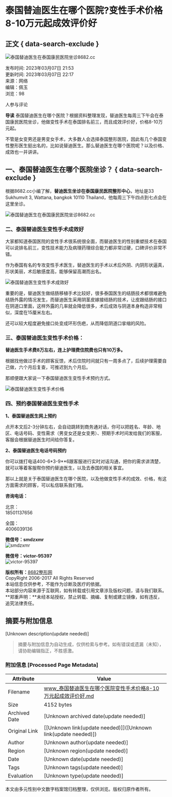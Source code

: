 # 泰国替迪医生在哪个医院?变性手术价格8-10万元起成效评价好

## 正文 { data-search-exclude }


![泰国替迪医生在泰国康民医院坐诊8682.cc](https://img.8682.cc/uploadfile/2023/0307/20230307426928.jpg)

发布时间: 2023年03月07日 21:53  
更新时间: 2023年03月07日 22:17  
来源：网络  
编辑：佩玉  
浏览：98  

人参与评论  

**导读** 泰国替迪医生在哪个医院？根据资料整理发现，替迪医生每周三下午会在泰国康民医院坐诊，他做变性手术在泰国排名前三，而且成效评价好，价格8-10万元起。

不管是女变男还是男变女手术，大多数人会选择泰国整形医院，因此有几个泰国变性整形医生挺出名的，比如说替迪医生。那么替迪医生在哪个医院呢？以及价格、成效也一并讲讲。

## 一、泰国替迪医生在哪个医院坐诊？ { data-search-exclude }

根据8682.cc小编了解，**替迪医生坐诊在泰国康民医院整形中心**，地址是33 Sukhumvit 3, Wattana, bangkok 10110 Thailand，他每周三下午四点到七点会在这里坐诊。

![泰国替迪医生在泰国康民医院坐诊8682.cc](https://img.8682.cc/uploadfile/2023/0307/20230307426928.jpg)

### 二、泰国替迪医生变性手术成效好

大家都知道泰国医院的变性手术很系统很全面，而替迪医生的性别重塑技术在泰国可以说排名前三，变性技术能力及病理药理综合能力都非常过硬，口碑评价非常不错。

作为泰国有名的专攻变性手术医生，替迪医生的手术以术后外阴、内阴形状逼真，形状美丽，术后敏感度高，能够保留高潮而出名。

![泰国替迪医生变性手术成效好](https://img.8682.cc/uploadfile/2023/0307/20230307386880.jpg)

重要的是，替迪医生做结肠移植手术比较好，很多泰国医生的结肠技术都很难避免结肠外露的情况发生，而替迪医生采用阴茎皮嫁接结肠的技术，让皮跟结肠的接口在阴道口里面，这样外露的几率就会降低很多，术后成效与阴道本身构造非常相似，深度在15厘米左右。

还可以较大程度避免接口处变成环形伤疤，从而降低阴道口挛缩的风险。

### 三、泰国替迪医生变性手术价格：

**替迪医生手术费8万左右，连上护理费住院费也只有10万多。**

根据找他做过手术的顾客反馈，术后住院时间就只有一周多点了，后续护理需要自己做，六个月后复查，可推迟到九个月后。

那顺便跟大家说一下泰国替迪医生变性手术预约方式。

![泰国替迪医生变性手术价格](https://img.8682.cc/uploadfile/2023/0307/20230307765261.jpg)

### 四、预约泰国替迪医生变性手术

**1、泰国替迪医生网上预约**

点开本文后2-3分钟左右，会自动跳转到商务通对话，你可以把姓名、年龄、地区、电话号码、变性需求（男变女还是女变男）、预期手术时间发给我们的客服，客服会根据替迪医生时间给你答复。

**2、泰国替迪医生电话号码预约**

你可以拨打电话400-6\*3-9\*\*6跟客服进行实时对话沟通，把你的需求讲清楚，就可以等着客服帮你预约替迪医生，以及去泰国的相关事宜。

那以上就是关于泰国替迪医生在哪个医院，以及他做变性手术的成效、价格，有这方面需求的顾客，可以私信联系我们哦。

**咨询电话：**  

北京：  
18501137656  

全国：  
4006039136  

**微信号：smdzxmr**  
![smdzxmr](/statics/8682.cc/images/qr1.png)  

**微信号：victor-95397**  
![victor-95397](/statics/8682.cc/images/qr2.png)  

**版权所有：**[8682整形网](https://www.8682.cc/page/copyright.html)  
CopyRight 2006-2017 All Rights Reserved  
本站信息仅供参考，不能作为诊断及医疗的依据。  
本站部分内容来源于互联网，如有转载或引用文章涉及版权问题，请与我们联系。  
**郑重声明：**未经本站授权，禁止转载、摘编、复制或建立镜像，如有违反，追究法律责任。
<!-- tcd_original_link https://www.8682.cc/content/202303/07_216561.shtml -->


## 摘要与附加信息

<!-- tcd_abstract -->
[Unknown description(update needed)]
<!-- tcd_abstract_end -->

> 摘要与附加信息为自动生成，仅供检索与参考。如有错误或遗漏（未知），请协助编辑指正，不胜感激。

### 附加信息 [Processed Page Metadata]

| Attribute       | Value                                  |
|-----------------|----------------------------------------|
| Filename        | www_泰国替迪医生在哪个医院变性手术价格8-10万元起成效评价好.md                             |
| Size            | 4152 bytes                           |
| Archived Date   | [Unknown archived date(update needed)]                             |
| Original Link   | [[Unknown link(update needed)]]([Unknown link(update needed)])                       |
| Author          | [Unknown author(update needed)]                               |
| Region          | [Unknown region(update needed)]                               |
| Date            | [Unknown date(update needed)]                                 |
| Tags            | [Unknown tags(update needed)]                                 |
| Evaluation            | [Unknown type(update needed)]                                 |
<!-- tcd_table_end -->

本文由多元性别中文数字档案馆归档整理，仅供浏览。版权归原作者所有。
